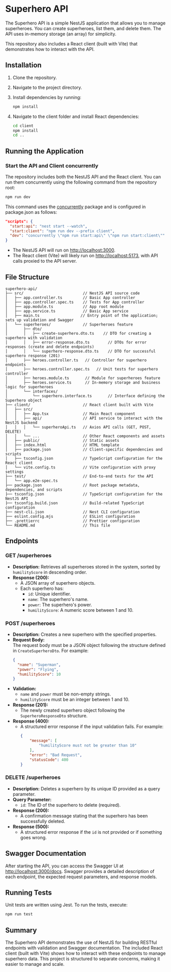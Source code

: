 
# Superhero API

The Superhero API is a simple NestJS application that allows you to manage superheroes. You can create superheroes, list them, and delete them. The API uses in-memory storage (an array) for simplicity.

This repository also includes a React client (built with Vite) that demonstrates how to interact with the API.

## Installation

1. Clone the repository.
2. Navigate to the project directory.
3. Install dependencies by running:

   ```bash
   npm install
   ```

4. Navigate to the client folder and install React dependencies:

   ```bash
   cd client
   npm install
   cd ..
   ```

## Running the Application

### Start the API and Client concurrently

The repository includes both the NestJS API and the React client. You can run them concurrently using the following command from the repository root:

```bash
npm run dev
```

This command uses the [concurrently](https://www.npmjs.com/package/concurrently) package and is configured in package.json as follows:

```json
"scripts": {
  "start:api": "nest start --watch",
  "start:client": "npm run dev --prefix client",
  "dev": "concurrently \"npm run start:api\" \"npm run start:client\""
}
```

- The NestJS API will run on [http://localhost:3000](http://localhost:3000).
- The React client (Vite) will likely run on [http://localhost:5173](http://localhost:5173), with API calls proxied to the API server.

## File Structure

```
superhero-api/
├── src/                          // NestJS API source code
│   ├── app.controller.ts         // Basic App controller
│   ├── app.controller.spec.ts    // Tests for App controller
│   ├── app.module.ts             // App root module
│   ├── app.service.ts            // Basic App service
│   ├── main.ts                  // Entry point of the application; sets up validation and Swagger
│   └── superheroes/              // Superheroes feature
│       ├── dto/
│       │   ├── create-superhero.dto.ts    // DTO for creating a superhero with validation
│       │   ├── error-response.dto.ts        // DTOs for error responses (create and delete endpoints)
│       │   └── superhero-response.dto.ts    // DTO for successful superhero response (201)
│       ├── heroes.controller.ts   // Controller for superhero endpoints
│       ├── heroes.controller.spec.ts   // Unit tests for superhero controller
│       ├── heroes.module.ts       // Module for superheroes feature
│       ├── heroes.service.ts      // In-memory storage and business logic for superheroes
│       └── interfaces/
│           └── superhero.interface.ts       // Interface defining the Superhero object
├── client/                       // React client built with Vite
│   ├── src/
│   │   ├── App.tsx               // Main React component
│   │   ├── api/                  // API service to interact with the NestJS backend
│   │   │   └── superheroApi.ts   // Axios API calls (GET, POST, DELETE)
│   │   └── ...                   // Other React components and assets
│   ├── public/                   // Static assets
│   ├── index.html                // HTML template
│   ├── package.json              // Client-specific dependencies and scripts
│   ├── tsconfig.json             // TypeScript configuration for the React client
│   └── vite.config.ts            // Vite configuration with proxy settings
├── test/                         // End-to-end tests for the API
│   └── app.e2e-spec.ts
├── package.json                  // Root package metadata, dependencies, and scripts
├── tsconfig.json                 // TypeScript configuration for the NestJS API
├── tsconfig.build.json           // Build-related TypeScript configuration
├── nest-cli.json                 // Nest CLI configuration
├── eslint.config.mjs             // ESLint configuration
├── .prettierrc                   // Prettier configuration
└── README.md                     // This file
```

## Endpoints

### GET /superheroes

- **Description:** Retrieves all superheroes stored in the system, sorted by `humilityScore` in descending order.
- **Response (200):**
  - A JSON array of superhero objects.
  - Each superhero has:
    - `id`: Unique identifier.
    - `name`: The superhero's name.
    - `power`: The superhero's power.
    - `humilityScore`: A numeric score between 1 and 10.

### POST /superheroes

- **Description:** Creates a new superhero with the specified properties.
- **Request Body:**  
  The request body must be a JSON object following the structure defined in `CreateSuperheroDto`. For example:
  ```json
  {
    "name": "Superman",
    "power": "Flying",
    "humilityScore": 10
  }
  ```
- **Validation:**
  - `name` and `power` must be non-empty strings.
  - `humilityScore` must be an integer between 1 and 10.
- **Response (201):**
  - The newly created superhero object following the `SuperheroResponseDto` structure.
- **Response (400):**
  - A structured error response if the input validation fails. For example:
    ```json
    {
        "message": [
            "humilityScore must not be greater than 10"
        ],
        "error": "Bad Request",
        "statusCode": 400
    }
    ```

### DELETE /superheroes

- **Description:** Deletes a superhero by its unique ID provided as a query parameter.
- **Query Parameter:**
  - `id`: The ID of the superhero to delete (required).
- **Response (200):**
  - A confirmation message stating that the superhero has been successfully deleted.
- **Response (500):**
  - A structured error response if the `id` is not provided or if something goes wrong.

## Swagger Documentation

After starting the API, you can access the Swagger UI at [http://localhost:3000/docs](http://localhost:3000/docs). Swagger provides a detailed description of each endpoint, the expected request parameters, and response models.

## Running Tests

Unit tests are written using Jest. To run the tests, execute:

```bash
npm run test
```

## Summary

The Superhero API demonstrates the use of NestJS for building RESTful endpoints with validation and Swagger documentation. The included React client (built with Vite) shows how to interact with these endpoints to manage superhero data. This project is structured to separate concerns, making it easier to manage and scale.
